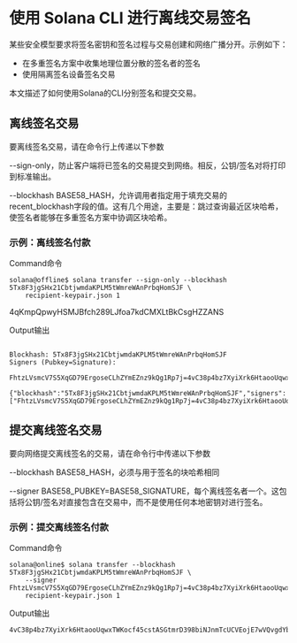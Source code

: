 # 使用 Solana CLI 进行离线交易签名

某些安全模型要求将签名密钥和签名过程与交易创建和网络广播分开。示例如下：

* 在多重签名方案中收集地理位置分散的签名者的签名
* 使用隔离签名设备签名交易

本文描述了如何使用Solana的CLI分别签名和提交交易。

## 离线签名交易

要离线签名交易，请在命令行上传递以下参数

--sign-only，防止客户端将已签名的交易提交到网络。相反，公钥/签名对将打印到标准输出。

--blockhash BASE58_HASH，允许调用者指定用于填充交易的recent_blockhash字段的值。这有几个用途，主要是：跳过查询最近区块哈希，使签名者能够在多重签名方案中协调区块哈希。


### 示例：离线签名付款


Command命令

```
solana@offline$ solana transfer --sign-only --blockhash 5Tx8F3jgSHx21CbtjwmdaKPLM5tWmreWAnPrbqHomSJF \
    recipient-keypair.json 1
```

4qKmpQpwyHSMJBfch289LJfoa7kdCMXLtBkCsgHZZANS


Output输出
```

Blockhash: 5Tx8F3jgSHx21CbtjwmdaKPLM5tWmreWAnPrbqHomSJF
Signers (Pubkey=Signature):
  FhtzLVsmcV7S5XqGD79ErgoseCLhZYmEZnz9kQg1Rp7j=4vC38p4bz7XyiXrk6HtaooUqwxTWKocf45cstASGtmrD398biNJnmTcUCVEojE7wVQvgdYbjHJqRFZPpzfCQpmUN

{"blockhash":"5Tx8F3jgSHx21CbtjwmdaKPLM5tWmreWAnPrbqHomSJF","signers":["FhtzLVsmcV7S5XqGD79ErgoseCLhZYmEZnz9kQg1Rp7j=4vC38p4bz7XyiXrk6HtaooUqwxTWKocf45cstASGtmrD398biNJnmTcUCVEojE7wVQvgdYbjHJqRFZPpzfCQpmUN"]}'
```


## 提交离线签名交易

要向网络提交离线签名的交易，请在命令行中传递以下参数

--blockhash BASE58_HASH，必须与用于签名的块哈希相同

--signer BASE58_PUBKEY=BASE58_SIGNATURE，每个离线签名者一个。这包括将公钥/签名对直接包含在交易中，而不是使用任何本地密钥对进行签名。



### 示例：提交离线签名付款

Command命令

```
solana@online$ solana transfer --blockhash 5Tx8F3jgSHx21CbtjwmdaKPLM5tWmreWAnPrbqHomSJF \
    --signer FhtzLVsmcV7S5XqGD79ErgoseCLhZYmEZnz9kQg1Rp7j=4vC38p4bz7XyiXrk6HtaooUqwxTWKocf45cstASGtmrD398biNJnmTcUCVEojE7wVQvgdYbjHJqRFZPpzfCQpmUN
    recipient-keypair.json 1
```

Output输出
```
4vC38p4bz7XyiXrk6HtaooUqwxTWKocf45cstASGtmrD398biNJnmTcUCVEojE7wVQvgdYbjHJqRFZPpzfCQpmUN```
